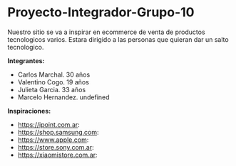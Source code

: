 # Proyecto-Integrador-Grupo-10

Nuestro sitio se va a inspirar en ecommerce de venta de productos tecnologicos varios.
Estara dirigido a las personas que quieran dar un salto tecnologico.


**Integrantes:**
- Carlos Marchal. 30 años
- Valentino Cogo. 19 años
- Julieta Garcia. 33 años
- Marcelo Hernandez. undefined

**Inspiraciones:**
- https://ipoint.com.ar:
- https://shop.samsung.com:
- https://www.apple.com:
- https://store.sony.com.ar:
- https://xiaomistore.com.ar:

